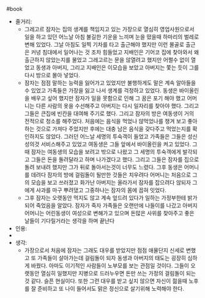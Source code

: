 #book 
- 줄거리:
    - 그레고르 잠자는 집의 생계를 책임지고 있는 가장으로 열심히 영업사원으로서 일을 하고 있던 어느날 아침 불길한 기운을 느끼며 눈을 떴을때 하마리의 벌레로 변해 있었다. 그날 아침도 일찍 기차를 타고 출근해야 했지만 이런 몰골로 출근은 커녕 침대에서 일어나는 것 조차 힘들었고 지배인은 기어코 집에 찾아와서 왜 출근하지 않았는지를 물었고 그레고르는 문을 않열려고 했지만 어쩔수 없이 열었고 동생과 아버지, 그리고 지배인은 이모습을 보았고 아버지는 쫓는 듯이 그를 다시 방으로 몰아 넣었다. 
    - 잠자는 점점 말하는 능력을 잃어가고 있었지만 불행하게도 말은 계속 알아들을수 있었고 가족들은 가장을 잃고 나서 생계를 걱정하고 있었다. 동생은 바이올린을 배우고 싶어 했지만 잠자가 일을 못함으로 인해 그 꿈은 포기 해야 했고 어머니는 다른 사람의 옷을 수선해주고 아버지는 다시 일자리를 찾아야 했다. 그리고 그들은 큰집에 빈칸을 대여해 주기로 했다. 그리고 잠자의 방은 여동생이 거의 전적으로 청소를 해주었다. 처음에는 음식을 먹었나 않먹었나를 챙겨 보고 좋아하는 것으로 가져다 주었지만 후에는 대충 남은 음식을 갖다주고 먹었는지를 확인하지도 않았다. 그러던 어느날 세명의 투숙객이 들었고 가족들은 그들은 성신성의것 서비스해주고 있었고 여동생은 그들 앞에서 바이올린을 켜고 있었다. 그때 잠자는 여동생의 모습을 보려고 밖으로 나왔고 그 세명의 투숙객에게 발각되고 그들은 돈을 돌려달라고 하며 나가겠다고 했다. 그리고 그들은 잠자를 집으로 돌려 보내려 했지만 그가 뒤로 돌아서는것이 너무도 느렸다. 그후 동생은 어머니를 데려다 잠자의 방에 걸림돌이 될만한 것들은 치우려다 어머니는 처음으로 그의 모습을 보고 쓰러졌고 화가난 아버지는 올라가서 잠자를 잡으려다 않되자 그에게 사과를 마구 뿌려댔고 그중하나는 잠자의 몸에 꼽혀 잇었다.
    - 그후 잠자는 오랫동안 먹지도 않고 계속 엎드려 있다가 일하는 가정부한테 밝가되어 죽었음을 알았다. 잠자가 죽자 가족들은 오랜만에 나들이를 나갔고 아버지 어머니는 어린동생이 여성으로 변해가고 있으며 돈많은 사위를 찾아주고 좋은 날들이 기다릴거라는 생각을 하며 끝난다
- 인용:
- 
- 생각:
    - 가장으로서 처음에 잠자는 그래도 대우를 받았지만 점점 애물단지 신세로 변했고 또 가족들이 살아가는데 걸림돌이 되자 동생과 아버지의 태도는 굉장히 심하게 바꿨다. 아마도 이기적인 사람들이 노부모를 보는 관점일 것이다. 그들이 오랫동안 열심히 일했지만 지병으로 드러누우면 돈만 쓰는 가정의 걸림돌이 되는것 같다. 슬픈 현실이다. 또한 그런 대우를 받고 싶지 않으면 자신이 젊을때 노후를 잘 준비하고 또 나이 들어서도 맑은 정신으로 살기위해 노력해야 한다.
